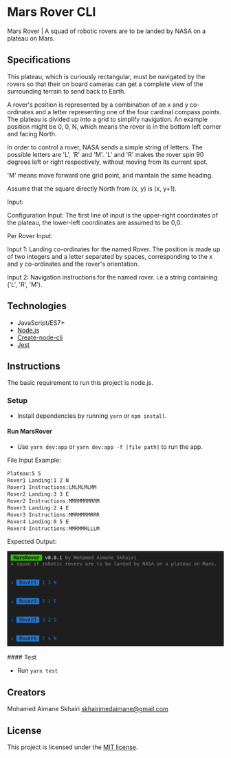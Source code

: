 # Mars Rover CLI

Mars Rover | A squad of robotic rovers are to be landed by NASA on a plateau on Mars.

## Specifications

This plateau, which is curiously rectangular, must be navigated by the rovers so that their on board cameras can get a complete view of the surrounding terrain to send back to Earth.

A rover's position is represented by a combination of an x and y co-ordinates and a letter representing one of the four cardinal compass points. The plateau is divided up into a grid to simplify navigation. An example position might be 0, 0, N, which means the rover is in the bottom left corner and facing North.

In order to control a rover, NASA sends a simple string of letters. The possible letters are 'L', 'R' and 'M'. 'L' and 'R' makes the rover spin 90 degrees left or right respectively, without moving from its current spot.

'M' means move forward one grid point, and maintain the same heading.

Assume that the square directly North from (x, y) is (x, y+1).

Input:

Configuration Input: The first line of input is the upper-right coordinates of the plateau, the lower-left coordinates are assumed to be 0,0.

Per Rover Input:

Input 1: Landing co-ordinates for the named Rover. The position is made up of two integers and a letter separated by spaces, corresponding to the x and y co-ordinates and the rover's orientation.

Input 2: Navigation instructions for the named rover. i.e a string containing ('L', 'R', 'M').

## Technologies

-   JavaScript/ES7+
-   [Node.js](https://nodejs.org/)
-   [Create-node-cli](https://github.com/ahmadawais/create-node-cli/)
-   [Jest](https://jestjs.io/)

## Instructions

The basic requirement to run this project is node.js.

### Setup

-   Install dependencies by running `yarn` or `npm install`.

#### Run MarsRover

-   Use `yarn dev:app` or `yarn dev:app -f [file path]` to run the app.

File Input Example:

```
Plateau:5 5
Rover1 Landing:1 2 N
Rover1 Instructions:LMLMLMLMM
Rover2 Landing:3 3 E
Rover2 Instructions:MMRMMRMRRM
Rover3 Landing:2 4 E
Rover3 Instructions:MMRMMRMRRR
Rover4 Landing:0 5 E
Rover4 Instructions:MMRMMRLLLM
```

Expected Output:

![Output](./docs/output.png)

#### Test

-   Run `yarn test`

## Creators

Mohamed Aimane Skhairi
skhairimedaimane@gmail.com

## License

This project is licensed under the [MIT license](./LICENSE).
